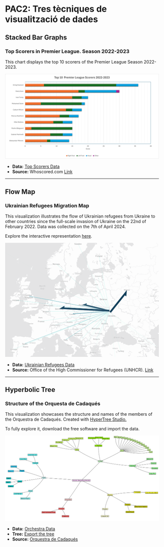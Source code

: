 # PAC2: Tres tècniques de visualització de dades

## Stacked Bar Graphs
### Top Scorers in Premier League. Season 2022-2023

This chart displays the top 10 scorers of the Premier League Season 2022-2023.

![Stacked Bars](images/Stacked_bars.png)

- **Data:** [Top Scorers Data](/data/TopScorersPL22_23.csv)
- **Source:** Whoscored.com [Link](https://www.whoscored.com/Statistics)

---

## Flow Map
### Ukrainian Refugees Migration Map

This visualization illustrates the flow of Ukrainian refugees from Ukraine to other countries since the full-scale invasion of Ukraine on the 22nd of February 2022. Data was collected on the 7th of April 2024.

Explore the interactive representation [here](https://app.flowmap.city/public/5cb30e27-1ffd-4bff-8b4a-fe588a95a047).

![FlowMap](images/FlowMap.png)

- **Data:** [Ukrainian Refugees Data](/data/ukranian_refugees_data.csv)
- **Source:** Office of the High Commissioner for Refugees (UNHCR). [Link](https://data.unhcr.org/en/situations/ukraine)

---

## Hyperbolic Tree
### Structure of the Orquesta de Cadaqués

This visualization showcases the structure and names of the members of the Orquestra de Cadaqués. Created with [HyperTree Studio.](https://hypertree-studio.soft112.com) 

To fully explore it, download the free software and import the data.

![HyperbolicTree](images/HyperbolicTree.png)

- **Data:** [Orchestra Data](/data/orchestra.xml)
- **Tree:** [Export the tree](images/orquestra_tree.htz)
- **Source:** [Orquestra de Cadaqués](http://www.orquestradecadaques.com/ca/integrants)

